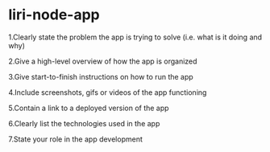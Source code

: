 # liri-node-app
1.Clearly state the problem the app is trying to solve (i.e. what is it doing and why)

2.Give a high-level overview of how the app is organized

3.Give start-to-finish instructions on how to run the app

4.Include screenshots, gifs or videos of the app functioning

5.Contain a link to a deployed version of the app

6.Clearly list the technologies used in the app

7.State your role in the app development